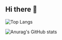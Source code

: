## Hi there 👋

![Top Langs](https://github-readme-stats.vercel.app/api/top-langs/?username=skyblue1012)


![Anurag's GitHub stats](https://github-readme-stats.vercel.app/api?username=skyblue1012&show_icons=true&theme=radical)

